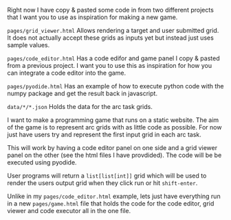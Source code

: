 Right now I have copy & pasted some code in from two different projects that I want you to use as inspiration for making a new game.

`pages/grid_viewer.html`
Allows rendering a target and user submitted grid.
It does not actually accept these grids as inputs yet but instead just uses sample values.

`pages/code_editor.html`
Has a code edifor and game panel I copy & pasted from a previous project.
I want you to use this as inspiration for how you can integrate a code editor into the game.

`pages/pyodide.html`
Has an example of how to execute python code with the numpy package and get the result back in javascript.

`data/*/*.json`
Holds the data for the arc task grids.

I want to make a programming game that runs on a static website.
The aim of the game is to represent arc grids with as little code as possible.
For now just have users try and represent the first input grid in each arc task.

This will work by having a code editor panel on one side and a grid viewer panel on the other (see the html files I have provdided).
The code will be be executed using pyodide.

User programs will return a `list[list[int]]` grid which will be used to render the users output grid when they click run or hit `shift-enter`.

Unlike in my `pages/code_editor.html` example, lets just have everything run in a new `pages/game.html` file that holds the code for the code editor, grid viewer and code executor all in the one file.
